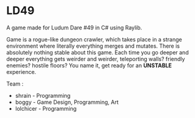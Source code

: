 # LD49
 A game made for Ludum Dare #49 in C# using Raylib.

 Game is a rogue-like dungeon crawler, which takes place in a strange environment 
 where literally everything merges and mutates. There is absolutely nothing stable
 about this game. Each time you go deeper and deeper everything gets weirder and
 weirder, teleporting walls? friendly enemies? hostile floors? You name it, get
 ready for an **UNSTABLE** experience.

 Team :
 * shrain - Programming
 * boggy - Game Design, Programming, Art
 * lolchicer - Programming 
